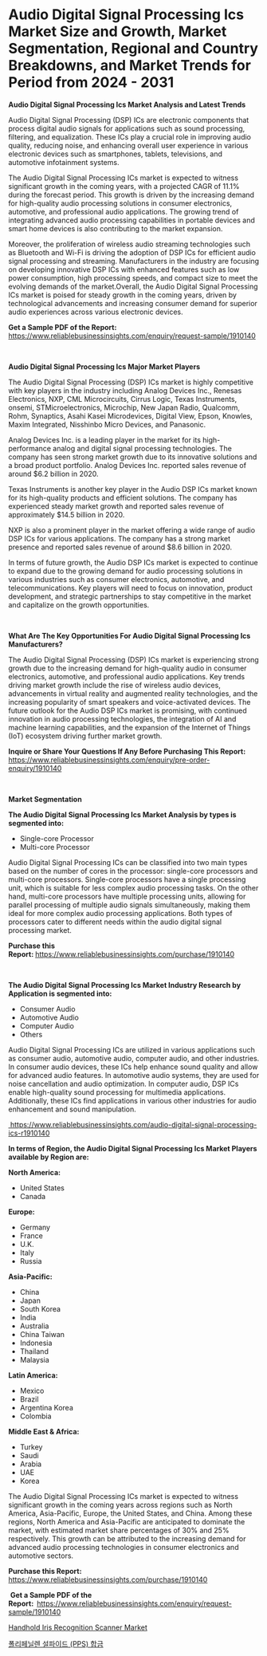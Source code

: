 <p><h1>Audio Digital Signal Processing Ics Market Size and Growth, Market Segmentation, Regional and Country Breakdowns, and Market Trends for Period from 2024 -  2031</h1></p><p><strong>Audio Digital Signal Processing Ics Market Analysis and Latest Trends</strong></p>
<p><p>Audio Digital Signal Processing (DSP) ICs are electronic components that process digital audio signals for applications such as sound processing, filtering, and equalization. These ICs play a crucial role in improving audio quality, reducing noise, and enhancing overall user experience in various electronic devices such as smartphones, tablets, televisions, and automotive infotainment systems.</p><p>The Audio Digital Signal Processing ICs market is expected to witness significant growth in the coming years, with a projected CAGR of 11.1% during the forecast period. This growth is driven by the increasing demand for high-quality audio processing solutions in consumer electronics, automotive, and professional audio applications. The growing trend of integrating advanced audio processing capabilities in portable devices and smart home devices is also contributing to the market expansion.</p><p>Moreover, the proliferation of wireless audio streaming technologies such as Bluetooth and Wi-Fi is driving the adoption of DSP ICs for efficient audio signal processing and streaming. Manufacturers in the industry are focusing on developing innovative DSP ICs with enhanced features such as low power consumption, high processing speeds, and compact size to meet the evolving demands of the market.Overall, the Audio Digital Signal Processing ICs market is poised for steady growth in the coming years, driven by technological advancements and increasing consumer demand for superior audio experiences across various electronic devices.</p></p>
<p><strong>Get a Sample PDF of the Report:&nbsp;</strong> <a href="https://www.reliablebusinessinsights.com/enquiry/request-sample/1910140">https://www.reliablebusinessinsights.com/enquiry/request-sample/1910140</a></p>
<p>&nbsp;</p>
<p><strong>Audio Digital Signal Processing Ics Major Market Players</strong></p>
<p><p>The Audio Digital Signal Processing (DSP) ICs market is highly competitive with key players in the industry including Analog Devices Inc., Renesas Electronics, NXP, CML Microcircuits, Cirrus Logic, Texas Instruments, onsemi, STMicroelectronics, Microchip, New Japan Radio, Qualcomm, Rohm, Synaptics, Asahi Kasei Microdevices, Digital View, Epson, Knowles, Maxim Integrated, Nisshinbo Micro Devices, and Panasonic.</p><p>Analog Devices Inc. is a leading player in the market for its high-performance analog and digital signal processing technologies. The company has seen strong market growth due to its innovative solutions and a broad product portfolio. Analog Devices Inc. reported sales revenue of around $6.2 billion in 2020.</p><p>Texas Instruments is another key player in the Audio DSP ICs market known for its high-quality products and efficient solutions. The company has experienced steady market growth and reported sales revenue of approximately $14.5 billion in 2020.</p><p>NXP is also a prominent player in the market offering a wide range of audio DSP ICs for various applications. The company has a strong market presence and reported sales revenue of around $8.6 billion in 2020.</p><p>In terms of future growth, the Audio DSP ICs market is expected to continue to expand due to the growing demand for audio processing solutions in various industries such as consumer electronics, automotive, and telecommunications. Key players will need to focus on innovation, product development, and strategic partnerships to stay competitive in the market and capitalize on the growth opportunities.</p></p>
<p>&nbsp;</p>
<p><strong>What Are The Key Opportunities For Audio Digital Signal Processing Ics Manufacturers?</strong></p>
<p><p>The Audio Digital Signal Processing (DSP) ICs market is experiencing strong growth due to the increasing demand for high-quality audio in consumer electronics, automotive, and professional audio applications. Key trends driving market growth include the rise of wireless audio devices, advancements in virtual reality and augmented reality technologies, and the increasing popularity of smart speakers and voice-activated devices. The future outlook for the Audio DSP ICs market is promising, with continued innovation in audio processing technologies, the integration of AI and machine learning capabilities, and the expansion of the Internet of Things (IoT) ecosystem driving further market growth.</p></p>
<p><strong>Inquire or Share Your Questions If Any Before Purchasing This Report:</strong> <a href="https://www.reliablebusinessinsights.com/enquiry/pre-order-enquiry/1910140">https://www.reliablebusinessinsights.com/enquiry/pre-order-enquiry/1910140</a></p>
<p>&nbsp;</p>
<p><strong>Market Segmentation</strong></p>
<p><strong>The Audio Digital Signal Processing Ics Market Analysis by types is segmented into:</strong></p>
<p><ul><li>Single-core Processor</li><li>Multi-core Processor</li></ul></p>
<p><p>Audio Digital Signal Processing ICs can be classified into two main types based on the number of cores in the processor: single-core processors and multi-core processors. Single-core processors have a single processing unit, which is suitable for less complex audio processing tasks. On the other hand, multi-core processors have multiple processing units, allowing for parallel processing of multiple audio signals simultaneously, making them ideal for more complex audio processing applications. Both types of processors cater to different needs within the audio digital signal processing market.</p></p>
<p><strong>Purchase this Report:&nbsp;</strong><a href="https://www.reliablebusinessinsights.com/purchase/1910140">https://www.reliablebusinessinsights.com/purchase/1910140</a></p>
<p>&nbsp;</p>
<p><strong>The Audio Digital Signal Processing Ics Market Industry Research by Application is segmented into:</strong></p>
<p><ul><li>Consumer Audio</li><li>Automotive Audio</li><li>Computer Audio</li><li>Others</li></ul></p>
<p><p>Audio Digital Signal Processing ICs are utilized in various applications such as consumer audio, automotive audio, computer audio, and other industries. In consumer audio devices, these ICs help enhance sound quality and allow for advanced audio features. In automotive audio systems, they are used for noise cancellation and audio optimization. In computer audio, DSP ICs enable high-quality sound processing for multimedia applications. Additionally, these ICs find applications in various other industries for audio enhancement and sound manipulation.</p></p>
<p><a href="https://www.reliablebusinessinsights.com/audio-digital-signal-processing-ics-r1910140">&nbsp;https://www.reliablebusinessinsights.com/audio-digital-signal-processing-ics-r1910140</a></p>
<p><strong>In terms of Region, the Audio Digital Signal Processing Ics Market Players available by Region are:</strong></p>
<p>
    <p> <strong> North America: </strong>
        <ul>
            <li>United States</li>
            <li>Canada</li>
        </ul>
        </p> 
    <p> <strong> Europe: </strong>
        <ul>
            <li>Germany</li>
            <li>France</li>
            <li>U.K.</li>
            <li>Italy</li>
            <li>Russia</li>
        </ul>
        </p> 
    <p> <strong> Asia-Pacific: </strong>
        <ul>
            <li>China</li>
            <li>Japan</li>
            <li>South Korea</li>
            <li>India</li>
            <li>Australia</li>
            <li>China Taiwan</li>
            <li>Indonesia</li>
            <li>Thailand</li>
            <li>Malaysia</li>
        </ul>
        </p> 
    <p> <strong> Latin America: </strong>
        <ul>
            <li>Mexico</li>
            <li>Brazil</li>
            <li>Argentina Korea</li>
            <li>Colombia</li>
        </ul>
        </p> 
    <p> <strong> Middle East & Africa: </strong>
        <ul>
            <li>Turkey</li>
            <li>Saudi</li>
            <li>Arabia</li>
            <li>UAE</li>
            <li>Korea</li>
        </ul>
    </p>
    </p>
<p><p>The Audio Digital Signal Processing ICs market is expected to witness significant growth in the coming years across regions such as North America, Asia-Pacific, Europe, the United States, and China. Among these regions, North America and Asia-Pacific are anticipated to dominate the market, with estimated market share percentages of 30% and 25% respectively. This growth can be attributed to the increasing demand for advanced audio processing technologies in consumer electronics and automotive sectors.</p></p>
<p><strong>Purchase this Report: </strong><a href="https://www.reliablebusinessinsights.com/purchase/1910140">https://www.reliablebusinessinsights.com/purchase/1910140</a></p>
<p>&nbsp;<strong>Get a Sample PDF of the Report:&nbsp;&nbsp;</strong><a href="https://www.reliablebusinessinsights.com/enquiry/request-sample/1910140">https://www.reliablebusinessinsights.com/enquiry/request-sample/1910140</a></p>
<p><strong></strong></p>
<p><p><a href="https://view.publitas.com/reportprime-1/handhold-iris-recognition-scanner-market-overview-global-market-trends-and-future-prospects-from-2024-to-2031/">Handhold Iris Recognition Scanner Market</a></p><p><a href="https://github.com/anton65482023/Market-Research-Report-List-1/blob/main/7595721158485.md">폴리페닐렌 설파이드 (PPS) 합금</a></p></p>